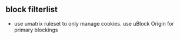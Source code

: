## block filterlist
- use umatrix ruleset to only manage cookies. use uBlock Origin for primary blockings
